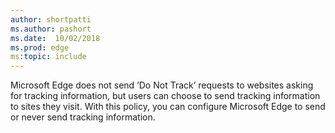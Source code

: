 ```yaml
---
author: shortpatti
ms.author: pashort
ms.date:  10/02/2018
ms.prod: edge
ms:topic: include
---
```


Microsoft Edge does not send ‘Do Not Track’ requests to websites asking for tracking information, but users can choose to send tracking information to sites they visit. With this policy, you can configure Microsoft Edge to send or never send tracking information.